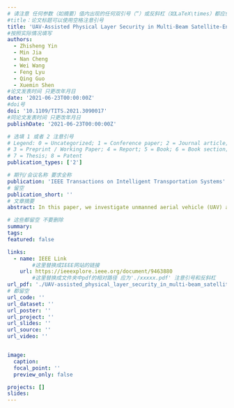 ```yaml
---
# 请注意 任何参数（如摘要）值内出现的任何双引号（“）或反斜杠（如LaTeX\times）都应使用反斜杠（\）进行转义。例如，符号“和LaTeX text\times分别变为\”和\\times。有关详细信息，请参阅YAML或TOML文档。
#title：论文标题可以使用空格注意引号
title: 'UAV-Assisted Physical Layer Security in Multi-Beam Satellite-Enabled Vehicle Communications'
#按照实际情况填写
authors:
  - Zhisheng Yin
  - Min Jia
  - Nan Cheng
  - Wei Wang
  - Feng Lyu
  - Qing Guo
  - Xuemin Shen
#论文发表时间 只更改年月日
date: '2021-06-23T00:00:00Z'
#doi号
doi: '10.1109/TITS.2021.3090017'
#同论文发表时间 只更改年月日
publishDate: '2021-06-23T00:00:00Z'

# 选填 1 或者 2 注意引号
# Legend: 0 = Uncategorized; 1 = Conference paper; 2 = Journal article;
# 3 = Preprint / Working Paper; 4 = Report; 5 = Book; 6 = Book section;
# 7 = Thesis; 8 = Patent
publication_types: ['2']

# 期刊/会议名称 要求全称
publication: 'IEEE Transactions on Intelligent Transportation Systems'
# 留空
publication_short: ''
# 文章摘要
abstract: In this paper, we investigate unmanned aerial vehicle (UAV) assisted physical layer security in multi-beam satellite enabled vehicle communications. Particularly, the UAV is exploited as a relay to improve the secure satellite-to-vehicle link, and simultaneously serves as a jammer by deliberately generating artificial noise (AN) to confuse Eve. The satellite beamforming (BF) and UAV power allocation (PA) are jointly optimized to maximize the secrecy rate of the legitimate user within a target beam while guaranteeing the quality of service (QoS) of users within other beams. Since the problem is nonconvex, we first convert it into an equivalent two-stage problem. Then, the outer-stage problem is solved by using one-dimensional search, and the inner-stage problem is transformed to a bi-convex problem by using the semi-definite relaxation (SDR) and Charnes Cooper transformation. To solve the inner-stage bi-convex problem, we propose an iterative alternating optimization algorithm, where the optimal BF is obtained by semi-definite programming (SDP), and the optimal UAV PA is subsequently obtained by solving the reformulated fractional programming problem with an iterative Dinkelbach method. The tightness of SDR and the complexity of our proposed approach are analyzed, and extensive simulations are carried out to evaluate the effectiveness of our proposed approach.

# 这些都留空 不要删除
summary:  
tags:
featured: false

links:
  - name: IEEE Link
        #这里替换成IEEE网站的链接
    url: https://ieeexplore.ieee.org/document/9463880
        #这里替换成文件夹中pdf的相对路径 应为'./xxxxx.pdf' 注意引号和反斜杠
url_pdf: './UAV-assisted_physical_layer_security_in_multi-beam_satellite-enabled_vehicle_communications.pdf'
# 都留空
url_code: ''
url_dataset: ''
url_poster: ''
url_project: ''
url_slides: ''
url_source: ''
url_video: ''


image:
  caption: 
  focal_point: ''
  preview_only: false

projects: []
slides:
---
```

